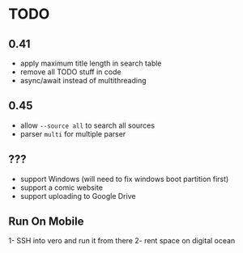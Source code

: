# TODO

## 0.41

- apply maximum title length in search table
- remove all TODO stuff in code
- async/await instead of multithreading

## 0.45

- allow `--source all` to search all sources
- parser `multi` for multiple parser

## ???

- support Windows (will need to fix windows boot partition first)
- support a comic website
- support uploading to Google Drive

## Run On Mobile

1- SSH into vero and run it from there
2- rent space on digital ocean
